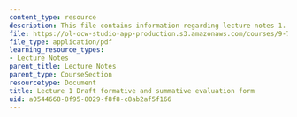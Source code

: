 ```yaml
---
content_type: resource
description: This file contains information regarding lecture notes 1.
file: https://ol-ocw-studio-app-production.s3.amazonaws.com/courses/9-70-social-psychology-spring-2013/a05446688f958029f8f8c8ab2af5f166_MIT9_70S13_frmtve_evltn_L1.pdf
file_type: application/pdf
learning_resource_types:
- Lecture Notes
parent_title: Lecture Notes
parent_type: CourseSection
resourcetype: Document
title: Lecture 1 Draft formative and summative evaluation form
uid: a0544668-8f95-8029-f8f8-c8ab2af5f166
---
```

